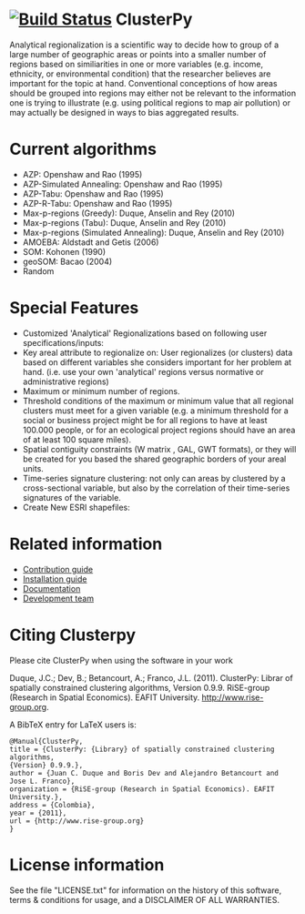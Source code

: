 [![Build Status](https://travis-ci.org/clusterpy/clusterpy.png?branch=python3_upgrade)](https://travis-ci.org/clusterpy/clusterpy)
ClusterPy
=========

Analytical regionalization is a scientific way to decide how to group of a large
number of geographic areas or points into a smaller number of regions based on
similiarities in one or more variables (e.g. income, ethnicity, or environmental
condition) that the researcher believes are important for the topic at hand.
Conventional conceptions of how areas should be grouped into regions may either
not be relevant to the information one is trying to illustrate (e.g. using
political regions to map air pollution) or may actually be designed in ways to
bias aggregated results.


Current algorithms
==================
 * AZP: Openshaw and Rao (1995)
 * AZP-Simulated Annealing: Openshaw and Rao (1995)
 * AZP-Tabu: Openshaw and Rao (1995)
 * AZP-R-Tabu: Openshaw and Rao (1995)
 * Max-p-regions (Greedy): Duque, Anselin and Rey (2010)
 * Max-p-regions (Tabu): Duque, Anselin and Rey (2010)
 * Max-p-regions (Simulated Annealing): Duque, Anselin and Rey (2010)
 * AMOEBA: Aldstadt and Getis (2006)
 * SOM: Kohonen (1990)
 * geoSOM: Bacao (2004)
 * Random

Special Features
================
 * Customized 'Analytical' Regionalizations based on following user
 specifications/inputs:
  * Key areal attribute to regionalize on: User regionalizes (or clusters) data
  based on different variables she considers important for her problem at hand.
  (i.e. use your own 'analytical' regions versus normative or administrative
  regions)
  * Maximum or minimum number of regions.
  * Threshold conditions of the maximum or minimum value that all regional
  clusters must meet for a given variable (e.g. a minimum threshold for a social
  or business project might be for all regions to have at least 100.000 people,
  or for an ecological project regions should have an area of at least 100
  square miles).
  * Spatial contiguity constraints (W matrix , GAL, GWT formats), or they will
  be created for you based the shared geographic borders of your areal units.
  * Time-series signature clustering: not only can areas by clustered by a
  cross-sectional variable, but also by the correlation of their time-series
  signatures of the variable.
 * Create New ESRI shapefiles:


Related information
===================
  * [Contribution guide](https://github.com/sergiobuj/clusterpy/wiki/Contribution)
  * [Installation guide](https://github.com/sergiobuj/clusterpy/wiki/Installation)
  * [Documentation](http://www.rise-group.org/risem/clusterpy/index.html)
  * [Development team](https://github.com/sergiobuj/clusterpy/wiki/Team)

Citing Clusterpy
================
Please cite ClusterPy when using the software in your work

Duque, J.C.; Dev, B.; Betancourt, A.; Franco, J.L. (2011). ClusterPy: Librar
of spatially constrained clustering algorithms, Version 0.9.9. RiSE-group
(Research in Spatial Economics). EAFIT University. http://www.rise-group.org.

A BibTeX entry for LaTeX users is:
```
@Manual{ClusterPy,
title = {ClusterPy: {Library} of spatially constrained clustering algorithms,
{Version} 0.9.9.},
author = {Juan C. Duque and Boris Dev and Alejandro Betancourt and Jose L. Franco},
organization = {RiSE-group (Research in Spatial Economics). EAFIT University.},
address = {Colombia},
year = {2011},
url = {http://www.rise-group.org}
}
```

License information
===================
See the file "LICENSE.txt" for information on the history of this software, terms
& conditions for usage, and a DISCLAIMER OF ALL WARRANTIES.
